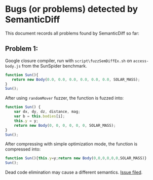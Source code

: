 
# Bugs (or problems) detected by SemanticDiff

This document records all problems found by SemanticDiff so far:

Problem 1:
------------

Google closure compiler, run with ```script\fuzzSemDiffEx.sh``` on 
```access-body.js``` from the SunSpider benchmark.

```javascript
function Sun(){
   return new Body(0.0, 0.0, 0.0, 0.0, 0.0, 0.0, SOLAR_MASS);
}
Sun();
```

After using ```randomMover``` fuzzer, the function is fuzzed into:

```javascript
function Sun() {
    var dx, dy, dz, distance, mag;
    var b = this.bodies[i];
    this.y = y;
    return new Body(0, 0, 0, 0, 0, 0, SOLAR_MASS);
}
Sun();
```

After compressing with simple optimization mode, the function is compressed
into:

```javascript
function Sun(){this.y=y;return new Body(0,0,0,0,0,0,SOLAR_MASS)}
Sun();
```

Dead code elimination may cause a different semantics. [Issue filed](https://github.com/google/closure-compiler/issues/898).